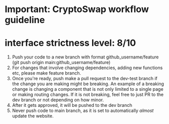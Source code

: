 # Important: CryptoSwap workflow guideline
# interface strictness level: 8/10

1. Push your code to a new branch with format github_username/feature (git push origin main:github_username/feature)
2. For changes that involve changing dependencies, adding new functions etc, please make feature branch.
3. Once you're ready, push make a pull request to the dev-test branch if the change you are making might be breaking. An
example of a breaking change is changing a component that is not only limited to a single page or making routing changes. 
If it is not breaking, feel free to just PR to the dev branch or not depending on how minor. 
5. After it gets approved, it will be pushed to the dev branch
6. Never push code to main branch, as it is set to automatically _almost_ update the website. 

